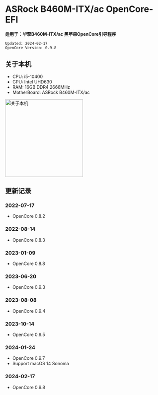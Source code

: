 # ASRock B460M-ITX/ac OpenCore-EFI

**适用于：华擎B460M-ITX/ac 黑苹果OpenCore引导程序**

```
Updated: 2024-02-17
OpenCore Version: 0.9.8
```

## 关于本机

- CPU: i5-10400
- GPU: Intel UHD630
- RAM: 16GB DDR4 2666MHz
- MotherBoard: ASRock B460M-ITX/ac

<img width=250 src="https://cdn.jsdelivr.net/gh/inferno0303/assets@main/README图床/B460M-ITX_OC_About_01.20y8y3ks1ta8.webp" alt="关于本机" />

## 更新记录

### 2022-07-17

- OpenCore 0.8.2

### 2022-08-14

- OpenCore 0.8.3

### 2023-01-09

- OpenCore 0.8.8

### 2023-06-20

- OpenCore 0.9.3

### 2023-08-08

- OpenCore 0.9.4

### 2023-10-14

- OpenCore 0.9.5

### 2024-01-24

- OpenCore 0.9.7
- Support macOS 14 Sonoma

### 2024-02-17

- OpenCore 0.9.8
